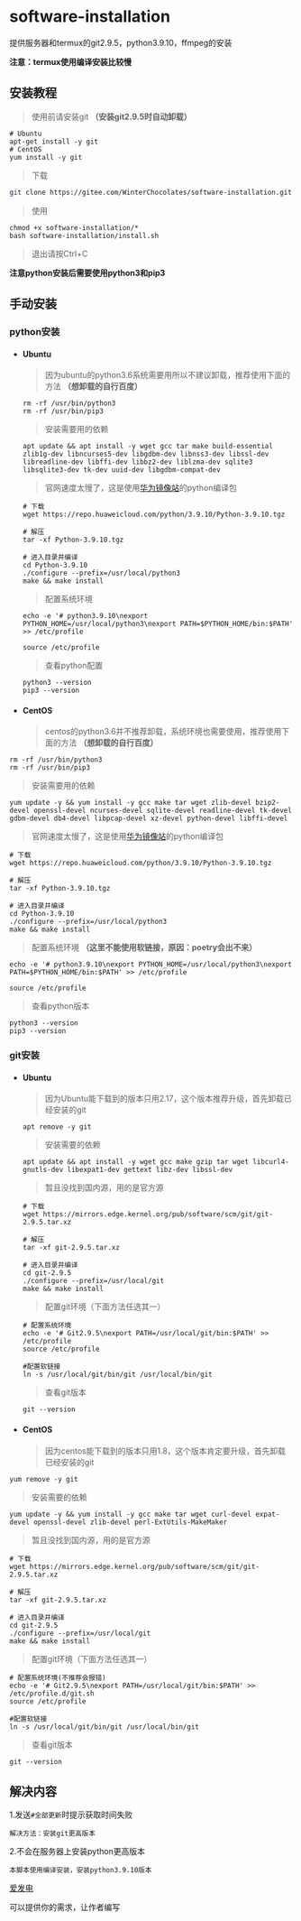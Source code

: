 # software-installation

提供服务器和termux的git2.9.5，python3.9.10，ffmpeg的安装

**注意：termux使用编译安装比较慢**

## 安装教程

> 使用前请安装git **（安装git2.9.5时自动卸载）**
>

```shell
# Ubuntu
apt-get install -y git
# CentOS
yum install -y git
```

> 下载
>

``` sh
git clone https://gitee.com/WinterChocolates/software-installation.git
```

> 使用
>

```shell
chmod +x software-installation/*
bash software-installation/install.sh
```

> 退出请按Ctrl+C
>

**注意python安装后需要使用python3和pip3**

## 手动安装

### python安装

- #### Ubuntu

  > 因为ubuntu的python3.6系统需要用所以不建议卸载，推荐使用下面的方法 **（想卸载的自行百度）**
  >

  ```shell
  rm -rf /usr/bin/python3
  rm -rf /usr/bin/pip3
  ```

  > 安装需要用的依赖
  >

  ```shell
  apt update && apt install -y wget gcc tar make build-essential zlib1g-dev libncurses5-dev libgdbm-dev libnss3-dev libssl-dev libreadline-dev libffi-dev libbz2-dev liblzma-dev sqlite3 libsqlite3-dev tk-dev uuid-dev libgdbm-compat-dev
  ```

  > 官网速度太慢了，这是使用[华为镜像站](https://mirrors.huaweicloud.com/home)的python编译包
  >

  ```shell
  # 下载
  wget https://repo.huaweicloud.com/python/3.9.10/Python-3.9.10.tgz
  
  # 解压
  tar -xf Python-3.9.10.tgz
  
  # 进入目录并编译
  cd Python-3.9.10
  ./configure --prefix=/usr/local/python3
  make && make install
  ```

  > 配置系统环境
  >

  ```shell
  echo -e '# python3.9.10\nexport PYTHON_HOME=/usr/local/python3\nexport PATH=$PYTHON_HOME/bin:$PATH' >> /etc/profile
  
  source /etc/profile
  ```

  > 查看python配置
  >

  ```shell
  python3 --version
  pip3 --version
  ```

- #### CentOS

  > centos的python3.6并不推荐卸载，系统环境也需要使用，推荐使用下面的方法 **（想卸载的自行百度）**
>
  
  ```shell
  rm -rf /usr/bin/python3
  rm -rf /usr/bin/pip3
```
  
> 安装需要用的依赖
  >
  
  ```shell
yum update -y && yum install -y gcc make tar wget zlib-devel bzip2-devel openssl-devel ncurses-devel sqlite-devel readline-devel tk-devel gdbm-devel db4-devel libpcap-devel xz-devel python-devel libffi-devel
  ```

  > 官网速度太慢了，这是使用[华为镜像站](https://mirrors.huaweicloud.com/home)的python编译包
  >
  
  ```shell
  # 下载
  wget https://repo.huaweicloud.com/python/3.9.10/Python-3.9.10.tgz
  
  # 解压
  tar -xf Python-3.9.10.tgz
  
  # 进入目录并编译
  cd Python-3.9.10
./configure --prefix=/usr/local/python3
  make && make install
```
  
  > 配置系统环境 **（这里不能使用软链接，原因：poetry会出不来）**
  >
  
  ```shell
echo -e '# python3.9.10\nexport PYTHON_HOME=/usr/local/python3\nexport PATH=$PYTHON_HOME/bin:$PATH' >> /etc/profile
  
source /etc/profile
  ```
  
  > 查看python版本
  >

  ```shell
  python3 --version
  pip3 --version
  ```
  
  

### git安装

- #### Ubuntu

  > 因为Ubuntu能下载到的版本只用2.17，这个版本推荐升级，首先卸载已经安装的git
  >

  ```shell
  apt remove -y git
  ```

  > 安装需要的依赖
  >

  ```shell
  apt update && apt install -y wget gcc make gzip tar wget libcurl4-gnutls-dev libexpat1-dev gettext libz-dev libssl-dev
  ```

  > 暂且没找到国内源，用的是官方源
  >

  ```shell
  # 下载
  wget https://mirrors.edge.kernel.org/pub/software/scm/git/git-2.9.5.tar.xz
  
  # 解压
  tar -xf git-2.9.5.tar.xz
  
  # 进入目录并编译
  cd git-2.9.5
  ./configure --prefix=/usr/local/git
  make && make install
  ```

  > 配置git环境（下面方法任选其一）
  >

  ```shell
  # 配置系统环境
  echo -e '# Git2.9.5\nexport PATH=/usr/local/git/bin:$PATH' >> /etc/profile
  source /etc/profile
  
  #配置软链接
  ln -s /usr/local/git/bin/git /usr/local/bin/git
  ```

  > 查看git版本
  >

  ```shell
  git --version
  ```

  

- #### CentOS
  > 因为centos能下载到的版本只用1.8，这个版本肯定要升级，首先卸载已经安装的git
>
  
  ```shell
  yum remove -y git
```
  
> 安装需要的依赖
  >
  
  ```shell
yum update -y && yum install -y gcc make tar wget curl-devel expat-devel openssl-devel zlib-devel perl-ExtUtils-MakeMaker
  ```

  > 暂且没找到国内源，用的是官方源
  >
  
  ```shell
  # 下载
  wget https://mirrors.edge.kernel.org/pub/software/scm/git/git-2.9.5.tar.xz
  
  # 解压
  tar -xf git-2.9.5.tar.xz
  
  # 进入目录并编译
  cd git-2.9.5
./configure --prefix=/usr/local/git
  make && make install
```
  
  > 配置git环境（下面方法任选其一）
  >
  
  ```shell
  # 配置系统环境(不推荐会报错)
  echo -e '# Git2.9.5\nexport PATH=/usr/local/git/bin:$PATH' >> /etc/profile.d/git.sh
  source /etc/profile

  #配置软链接
ln -s /usr/local/git/bin/git /usr/local/bin/git
  ```
  
  > 查看git版本
  >
  
  ```shell
  git --version
  ```
  

## 解决内容

1.发送`#全部更新`时提示获取时间失败

```shell
解决方法：安装git更高版本
```

2.不会在服务器上安装python更高版本

```shell
本脚本使用编译安装，安装python3.9.10版本
```



[爱发电](https://afdian.net/a/WinterChocolates)

可以提供你的需求，让作者编写